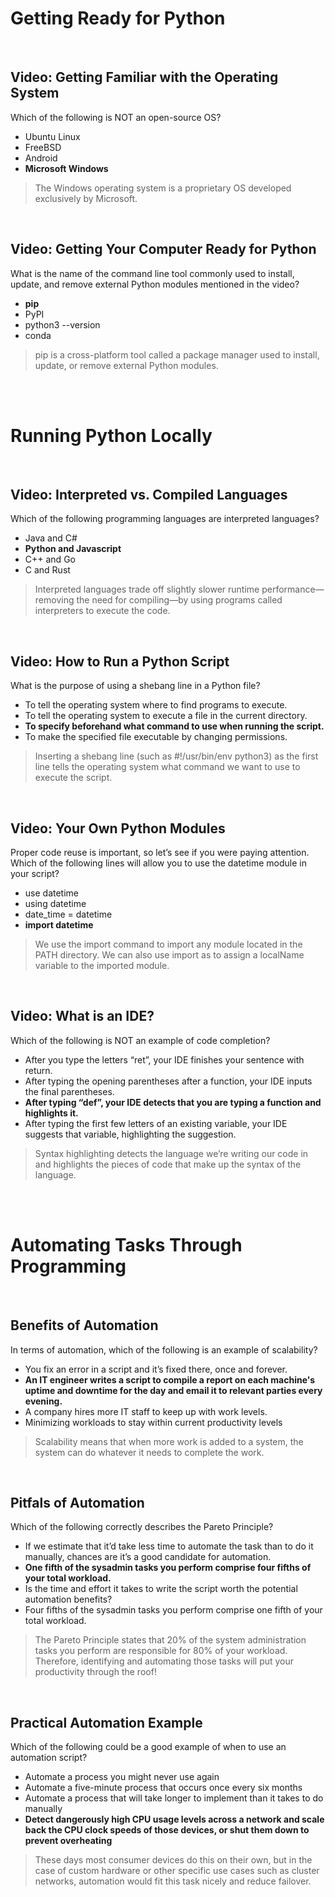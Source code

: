 # Getting Ready for Python

<br>

## Video: Getting Familiar with the Operating System

Which of the following is NOT an open-source OS?

* Ubuntu Linux
* FreeBSD
* Android
* **Microsoft Windows**

> The Windows operating system is a proprietary OS developed exclusively by Microsoft.

<br>

## Video: Getting Your Computer Ready for Python

What is the name of the command line tool commonly used to install, update, and remove external Python modules mentioned in the video?

* **pip**
* PyPI
* python3 --version
* conda

> pip is a cross-platform tool called a package manager used to install, update, or remove external Python modules.

<br><br>

# Running Python Locally

<br>

## Video: Interpreted vs. Compiled Languages

Which of the following programming languages are interpreted languages?

* Java and C#
* **Python and Javascript**
* C++ and Go
* C and Rust

> Interpreted languages trade off slightly slower runtime performance—removing the need for compiling—by using programs called interpreters to execute the code.

<br>

## Video: How to Run a Python Script

What is the purpose of using a shebang line in a Python file?

* To tell the operating system where to find programs to execute.
* To tell the operating system to execute a file in the current directory.
* **To specify beforehand what command to use when running the script.**
* To make the specified file executable by changing permissions.

> Inserting a shebang line (such as #!/usr/bin/env python3) as the first line tells the operating system what command we want to use to execute the script.

<br>

## Video: Your Own Python Modules

Proper code reuse is important, so let’s see if you were paying attention. Which of the following lines will allow you to use the datetime module in your script?

* use datetime
* using datetime
* date_time = datetime
* **import datetime**

> We use the import command to import any module located in the PATH directory. We can also use import as to assign a localName variable to the imported module.

<br>

## Video: What is an IDE?

Which of the following is NOT an example of code completion?

* After you type the letters “ret”, your IDE finishes your sentence with return.
* After typing the opening parentheses after a function, your IDE inputs the final parentheses.
* **After typing “def”, your IDE detects that you are typing a function and highlights it.**
* After typing the first few letters of an existing variable, your IDE suggests that variable, highlighting the suggestion.

> Syntax highlighting detects the language we’re writing our code in and highlights the pieces of code that make up the syntax of the language.

<br><br>

# Automating Tasks Through Programming

<br>

## Benefits of Automation

In terms of automation, which of the following is an example of scalability?

* You fix an error in a script and it’s fixed there, once and forever.
* **An IT engineer writes a script to compile a report on each machine's uptime and downtime for the day and email it to relevant parties every evening.**
* A company hires more IT staff to keep up with work levels.
* Minimizing workloads to stay within current productivity levels

> Scalability means that when more work is added to a system, the system can do whatever it needs to complete the work.

<br>

## Pitfals of Automation

Which of the following correctly describes the Pareto Principle?

* If we estimate that it’d take less time to automate the task than to do it manually, chances are it’s a good candidate for automation.
* **One fifth of the sysadmin tasks you perform comprise four fifths of your total workload.**
* Is the time and effort it takes to write the script worth the potential automation benefits?
* Four fifths of the sysadmin tasks you perform comprise one fifth of your total workload.

> The Pareto Principle states that 20% of the system administration tasks you perform are responsible for 80% of your workload. Therefore, identifying and automating those tasks will put your productivity through the roof!

<br>

## Practical Automation Example

Which of the following could be a good example of when to use an automation script?

* Automate a process you might never use again
* Automate a five-minute process that occurs once every six months
* Automate a process that will take longer to implement than it takes to do manually
* **Detect dangerously high CPU usage levels across a network and scale back the CPU clock speeds of those devices, or shut them down to prevent overheating**

> These days most consumer devices do this on their own, but in the case of custom hardware or other specific use cases such as cluster networks, automation would fit this task nicely and reduce failover.